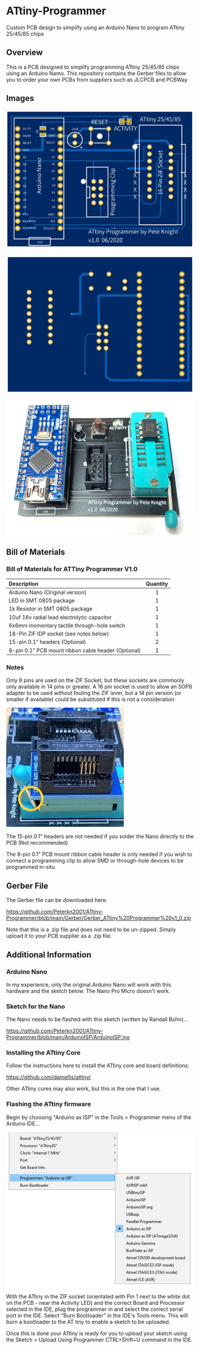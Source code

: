# ATtiny-Programmer
Custom PCB design to simplify using an Arduino Nano to program ATtiny 25/45/85 chips 

## Overview
This is a PCB designed to simplify programming ATtiny 25/45/85 chips using an Arduino Namo.
This repository contains the Gerber files to allow you to order your own PCBs from suppliers such as
JLCPCB and PCBWay

## Images
![PCB Front](https://github.com/Peterkn2001/ATtiny-Programmer/blob/main/images/ATtiny_Programmer_PCB_front.jpg)

![PCB Back](https://github.com/Peterkn2001/ATtiny-Programmer/blob/main/images/ATtiny_Programmer_PCB_back.jpg)

![Completed PCB](https://github.com/Peterkn2001/ATtiny-Programmer/blob/main/images/Programmer.jpg)

## Bill of Materials

### Bill of Materials for ATTiny Programmer V1.0

Description | Quantity
:--- | :---:
Arduino Nano (Original version) | 1
LED in SMT 0805 package | 1
1k Resistor in SMT 0805 package | 1
10uf 16v radial lead electrolytic capacitor| 1
6x6mm momentary tactile through-hole switch | 1
18-Pin ZIF IDP socket (see notes below) | 1
15-pin 0.1" headers (Optional) | 2
8-pin 0.1" PCB mount ribbon cable header (Optional)| 1

### Notes

Only 8 pins are used on the ZIF Socket, but these sockets are commonly only available in 14 pins or greater.
A 16 pin socket is used to allow an SOP8 adapter to be used without fouling the ZIF lever,
but a 14 pin version (or smaller if available) could be substituted if this is not a consideration

![ZIF Socket](https://github.com/Peterkn2001/ATtiny-Programmer/blob/main/images/ZIF_Socket.jpg)

The 15-pin 0.1" headers are not needed if you solder the Nano directly to the PCB (Not recommended)

The 8-pin 0.1" PCB mount ribbon cable header is only needed if you wish to connect a programming clip to allow
SMD or through-hole devices to be programmed in-situ

## Gerber File
The Gerber file can be downloaded here:

https://github.com/Peterkn2001/ATtiny-Programmer/blob/main/Gerber/Gerber_ATtiny%20Programmer%20v1_0.zip

Note that this is a .zip file and does not need to be un-zipped. Simply upload it to your PCB supplier as a .zip file.

## Additional Information

### Arduino Nano
In my experience, only the original Arduino Nano will work with this hardware and the sketch below. The Nano Pro Micro doesn't work.

### Sketch for the Nano
The Nano needs to be flashed with this sketch (written by Randall Bohn)...

https://github.com/Peterkn2001/ATtiny-Programmer/blob/main/ArduinoISP/ArduinoISP.ino

### Installing the ATtiny Core
Follow the instructions here to install the ATtiny core and board definitions:

https://github.com/damellis/attiny/

Other ATtiny cores may also work, but this is the one that I use.

### Flashing the ATtiny firmware
Begin by choosing "Arduino as ISP" in the Tools > Programmer menu of the Arduino IDE...

![PCB Front](https://github.com/Peterkn2001/ATtiny-Programmer/blob/main/images/Arduino_IDE_Settings.jpg)

With the ATtiny in the ZIF socket (orientated with Pin 1 next to the white dot on the PCB - near the Activity LED) and the correct Board and Processor selected in the IDE, plug the programmer in and select the correct serial port in the IDE.
Select "Burn Bootloader" in the IDE's Tools menu. This will burn a bootloader to the AT tiny to enable a sketch to be uploaded.

Once this is done your ATtiny is ready for you to upload your sketch using the Sketch > Upload Using Programmer CTRL+Shift+U command in the IDE.

